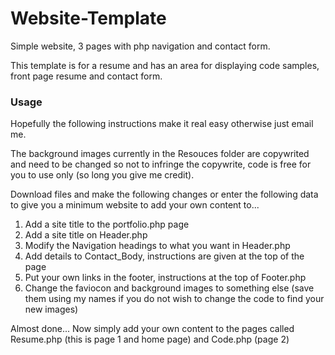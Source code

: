 # Website-Template
Simple website, 3 pages with php navigation and contact form.

This template is for a resume and has an area for displaying code samples, front page resume and contact form.

### Usage
Hopefully the following instructions make it real easy otherwise just email me.

The background images currently in the Resouces folder are copywrited and need to be changed so not to infringe the copywrite,
code is free for you to use only (so long you give me credit).

Download files and make the following changes or enter the following data to give you a minimum website to add your own content to...

1.  Add a site title to the portfolio.php page
2.  Add a site title on Header.php
3.  Modify the Navigation headings to what you want in Header.php
4.  Add details to Contact_Body, instructions are given at the top of the page
5.  Put your own links in the footer, instructions at the top of Footer.php
6.  Change the faviocon and background images to something else (save them using my names if you do not wish to change the code to find your new images)

Almost done... 
Now simply add your own content to the pages called Resume.php (this is page 1 and home page) and Code.php (page 2)


